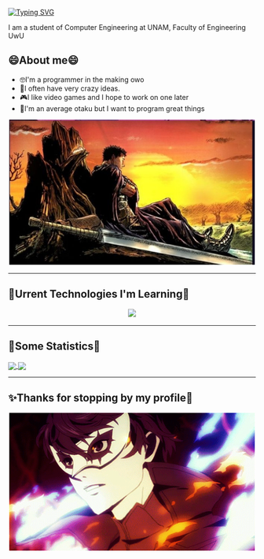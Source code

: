 [![Typing SVG](https://readme-typing-svg.demolab.com?font=Fira+Code&weight=500&size=30&pause=1000&color=F71A1E&center=true&vCenter=true&width=750&height=100&lines=%F0%9F%91%BEWelcome+of+my+world%F0%9F%91%BE;%F0%9F%98%84Superdart2017%F0%9F%98%84)](https://git.io/typing-svg)

I am a student of Computer Engineering at UNAM, Faculty of Engineering UwU


##                                   😄About me😄

- 🤓I'm a programmer in the making owo
- 🤪I often have very crazy ideas.
- 🎮I like video games and I hope to work on one later
- 🤖I'm an average otaku but I want to program great things

<p align="center">
  <img src="IMAGENES/Screenshot_2023-07-21-18-33-52-82_8b1cfbb769bd52fc36fa25a4fcc64305.jpg" alt="Berserk" width="500">
</p>

_______________________________________________________________________________
##                        👾Urrent Technologies I'm Learning🤖
<p align="center">
  <a href="https://skillicons.dev">
    <img src="https://skillicons.dev/icons?i=git,py,java,c,ruby,vscode,github" />
  </a>
</p>

________________________________________________________________________________
##                                 🌟Some Statistics🌟


  <a href="https://github.com/anuraghazra/github-readme-stats">  
    <img align="center" src="https://github-readme-stats.vercel.app/api?username=Superdart-2017&show_icons=true&theme=radical" />  
  </a>  

  <a href="https://github.com/anuraghazra/github-readme-stats">  
    <img align= "center" src="https://github-readme-stats.vercel.app/api/top-langs/?username=Superdart-2017&layout=donut" />  
  </a>  
</div>

--------------------------------------------------------------------------------
##                     ✨Thanks for stopping by my profile🌟
<p align="center">  
  <img src="IMAGENES/e18734afb0f9fdd64d055d0ade2b3dbf.gif" alt="Persona 5" width="500">  
</p>

